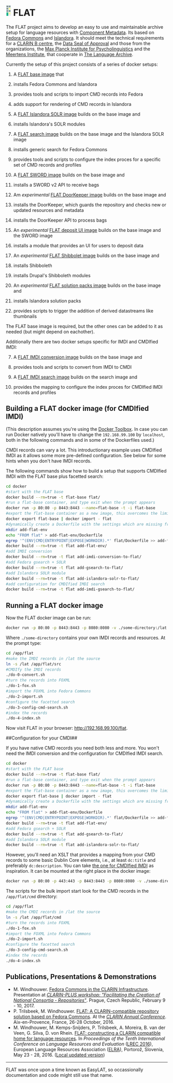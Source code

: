 ![FLAT logo](docker/flat/drupal/flat-logo.png) FLAT
===================================================
The FLAT project aims to develop an easy to use and
maintainable archive setup for language resources with
[Component Metadata](http://www.clarin.eu/cmdi/). Its based on [Fedora Commons](http://fedora-commons.org/)
and [Islandora](http://islandora.ca/). It should meet the technical requirements
for a [CLARIN B centre](http://hdl.handle.net/1839/00-DOCS.CLARIN.EU-77), the [Data Seal of Approval](http://datasealofapproval.org/) and those from the
organizations, the [Max Planck Institute for Psycholinguistics](http://www.mpi.nl/) and
the [Meertens Institute](http://www.meertens.knaw.nl/), that cooperate in [The Language Archive](http://tla.mpi.nl/).

Currently the setup of this project consists of a series of docker setups:

 1. A [FLAT base image](docker/flat/) that
   1. installs Fedora Commons and Islandora
   2. provides tools and scripts to import CMD records into Fedora
   3. adds support for rendering of CMD records in Islandora

 2. A [FLAT Islandora SOLR image](docker/add-islandora-solr-to-flat) builds on the base image and
   1. installs Islandora's SOLR modules

 3. A [FLAT search image](docker/add-gsearch-to-flat) builds on the base image and the Islandora SOLR image
   1. installs generic search for Fedora Commons
   2. provides tools and scripts to configure the index proces for a specific set of CMD records and profiles

 4. A [FLAT SWORD image](docker/add-sword-to-flat) builds on the base image and
   1. installs a SWORD v2 API to receive bags
   
 5. Am *experimental* [FLAT DoorKeeper image](docker/add-doorkeeper-to-flat) builds on the base image and
   1. installs the DoorKeeper, which guards the repository and checks new or updated resources and metadata
   2. installs the DoorKeeper API to process bags

 6. An *experimental* [FLAT deposit UI image](docker/add-deposit-ui-to-flat) builds on the base image and the SWORD image
   1. installs a module that provides an UI for users to deposit data
   
 7. An *experimental* [FLAT Shibbolet image](docker/add-shibboleth-to-flat) builds on the base image and
   1. installs Shibboleth
   2. installs Drupal's Shibboleth modules
   
 8. An *experimental* [FLAT solution packs image](docker/add-solution-packs-to-flat) builds on the base image and
   1. installs Islandora solution packs
   2. provides scripts to trigger the addition of derived datastreams like thumbnails

The FLAT base image is required, but the other ones can be added to it as needed (but might depend on eachother).

Additionally there are two docker setups specific for IMDI and CMDIfied IMDI:

 7. A [FLAT IMDI conversion image](docker/add-imdi-conversion-to-flat) builds on the base image and
   1. provides tools and scripts to convert from IMDI to CMDI

 8. A [FLAT IMDI search image](docker/add-imdi-gsearch-to-flat) builds on the search image and
   1. provides the mapping to configure the index proces for CMDIfied IMDI records and profiles

## Building a FLAT docker image (for CMDIfied IMDI) ##

(This description assumes you're using the [Docker Toolbox](https://www.docker.com/products/docker-toolbox).
In case you can run Docker natively you'll have to change the ```192.168.99.100``` by ```localhost```, both in the following commands and in some of the Dockerfiles used.)

CMDI records can vary a lot. This introductionary example uses CMDIfied IMDI as it allows some more pre-defined configuration. See below for some hints when you don't have IMDI records.

The following commands show how to build a setup that supports CMDIfied IMDI with the FLAT base plus facetted search:

```sh
cd docker
#start with the FLAT base
docker build --rm=true -t flat-base flat/
#run a flat-base container, and type exit when the prompt appears
docker run -p 80:80 -p 8443:8443 --name=flat-base -t -i flat-base
#export the flat-base container as a new image, this overcomes the limit of 127 layers
docker export flat-base | docker import - flat
#dynamically create a Dockerfile with the settings which are missing from the new image
mkdir add-flat-env
echo "FROM flat" > add-flat-env/Dockerfile
egrep '^(ENV|CMD|ENTRYPOINT|EXPOSE|WORKDIR).*' flat/Dockerfile >> add-flat-env/Dockerfile
docker build --rm=true -t flat add-flat-env/
#add IMDI conversion
docker build --rm=true -t flat add-imdi-conversion-to-flat/
#add Fedora gsearch + SOLR
docker build --rm=true -t flat add-gsearch-to-flat/
#add Islandora SOLR module
docker build --rm=true -t flat add-islandora-solr-to-flat/
#add configuration for CMDIfied IMDI search
docker build --rm=true -t flat add-imdi-gsearch-to-flat/
```

## Running a FLAT docker image ##

Now the FLAT docker image can be run:

```sh
docker run -p 80:80 -p 8443:8443 -p 8080:8080 -v ./some-directory:/lat -t -i flat
```

Where ```./some-directory``` contains your own IMDI records and resources. At the prompt type:

```sh
cd /app/flat
#make the IMDI records in /lat the source
ln -s /lat /app/flat/src
#CMDIfy the IMDI records
./do-0-convert.sh
#turn the records into FOXML
./do-1-fox.sh
#import the FOXML into Fedora Commons
./do-2-import.sh
#configure the facetted search
./do-3-config-cmd-search.sh
#index the records
./do-4-index.sh
```

Now visit FLAT in your browser: http://192.168.99.100/flat.

##Configuration for your CMDI##

If you have native CMD records you need both less and more. You won't need the IMDI conversion and the configuration for CMDIfied IMDI search.

```sh
cd docker
#start with the FLAT base
docker build --rm=true -t flat-base flat/
#run a flat-base container, and type exit when the prompt appears
docker run -p 80:80 -p 8443:8443 --name=flat-base -t -i flat-base
#export the flat-base container as a new image, this overcomes the limit of 127 layers
docker export flat-base | docker import - flat
#dynamically create a Dockerfile with the settings which are missing from the new image
mkdir add-flat-env
echo "FROM flat" > add-flat-env/Dockerfile
egrep '^(ENV|CMD|ENTRYPOINT|EXPOSE|WORKDIR).*' flat/Dockerfile >> add-flat-env/Dockerfile
docker build --rm=true -t flat add-flat-env/
#add Fedora gsearch + SOLR
docker build --rm=true -t flat add-gsearch-to-flat/
#add Islandora SOLR module
docker build --rm=true -t flat add-islandora-solr-to-flat/
```

However, you'll need an XSLT that provides a mapping from your CMD records to some basic Dublin Core elements, i.e., at least ```dc:title``` and preferably ```dc:description```.
You can take [the one for CMDIfied IMDI](./docker/add-imdi-conversion-to-flat/flat/scripts/cmd2dc.xsl) as inspiration.
It can be mounted at the right place in the docker image:

```sh
docker run -p 80:80 -p 443:443 -p 8443:8443 -p 8080:8080 -v ./some-directory:/lat -v ./another-directory/cmd2dc.xsl:/app/flat/cmd2dc.xsl -t -i flat
```

The scripts for the bulk import start look for the CMD records in the ```/app/flat/cmd``` directory:

```sh
cd /app/flat
#make the CMDI records in /lat the source
ln -s /lat /app/flat/cmd
#turn the records into FOXML
./do-1-fox.sh
#import the FOXML into Fedora Commons
./do-2-import.sh
#configure the facetted search
./do-3-config-cmd-search.sh
#index the records
./do-4-index.sh
```

## Publications, Presentations & Demonstrations ##

* M. Windhouwer. [Fedora Commons in the CLARIN Infrastructure](http://www.slideshare.net/mwindhouwer/fedora-commons-in-the-clarin-infrastructure). Presentation at [_CLARIN-PLUS workshop: "Facilitating the Creation of National Consortia - Repositories"_](https://www.clarin.eu/event/2017/clarin-plus-workshop-facilitating-creation-national-consortia-repositories). Prague, Czech Republic, February 9 - 10, 2017.
* P. Trilsbeek, M. Windhouwer. [FLAT: A CLARIN-compatible repository solution based on Fedora Commons](https://www.clarin.eu/content/abstracts-overview-clarin-annual-conference-2016#Z). At the [_CLARIN Annual Conference_](https://www.clarin.eu/event/2016/clarin-annual-conference-2016-aix-en-provence-france). Aix-en-Provence, France, 26-28 October, 2016. 
* M. Windhouwer, M. Kemps-Snijders, P. Trilsbeek, A. Moreira, B. van der Veen, G. Silva, D. von Rhein. [FLAT: constructing a CLARIN compatible home for language resources](http://www.lrec-conf.org/proceedings/lrec2016/summaries/476.html). In _Proceedings of the Tenth International Conference on Language Resources and Evaluation_ ([LREC 2016](http://lrec2016.lrec-conf.org/en/)), European Language Resources Association ([ELRA](http://www.elra.info/)), Portorož, Slovenia, May 23 - 28, 2016. ([Local updated version](documents/2016-LREC-FLAT.pdf))

___
FLAT was once upon a time known as EasyLAT, so occassionally documentation and code might still use that name.
